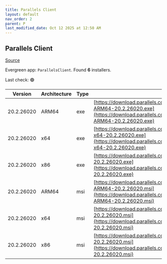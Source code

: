 ```yaml
---
title: Parallels Client
layout: default
nav_order: 2
parent: P
last_modified_date: Oct 12 2025 at 12:50 AM
---
```


## Parallels Client

[Source](https://www.parallels.com/products/ras/download/links/)

Evergreen app: `ParallelsClient`. Found **6** installers.

Last check: 🟢

| Version    | Architecture | Type | URI                                                                                                                                                                                  |
| ---------- | ------------ | ---- | ------------------------------------------------------------------------------------------------------------------------------------------------------------------------------------ |
| 20.2.26020 | ARM64        | exe  | [https://download.parallels.com/ras/v20/20.2.2.26020/RASClient_Basic-ARM64-20.2.26020.exe](https://download.parallels.com/ras/v20/20.2.2.26020/RASClient_Basic-ARM64-20.2.26020.exe) |
| 20.2.26020 | x64          | exe  | [https://download.parallels.com/ras/v20/20.2.2.26020/RASClient_Basic-x64-20.2.26020.exe](https://download.parallels.com/ras/v20/20.2.2.26020/RASClient_Basic-x64-20.2.26020.exe)     |
| 20.2.26020 | x86          | exe  | [https://download.parallels.com/ras/v20/20.2.2.26020/RASClient_Basic-20.2.26020.exe](https://download.parallels.com/ras/v20/20.2.2.26020/RASClient_Basic-20.2.26020.exe)             |
| 20.2.26020 | ARM64        | msi  | [https://download.parallels.com/ras/v20/20.2.2.26020/RASClient-ARM64-20.2.26020.msi](https://download.parallels.com/ras/v20/20.2.2.26020/RASClient-ARM64-20.2.26020.msi)             |
| 20.2.26020 | x64          | msi  | [https://download.parallels.com/ras/v20/20.2.2.26020/RASClient-x64-20.2.26020.msi](https://download.parallels.com/ras/v20/20.2.2.26020/RASClient-x64-20.2.26020.msi)                 |
| 20.2.26020 | x86          | msi  | [https://download.parallels.com/ras/v20/20.2.2.26020/RASClient-20.2.26020.msi](https://download.parallels.com/ras/v20/20.2.2.26020/RASClient-20.2.26020.msi)                         |
